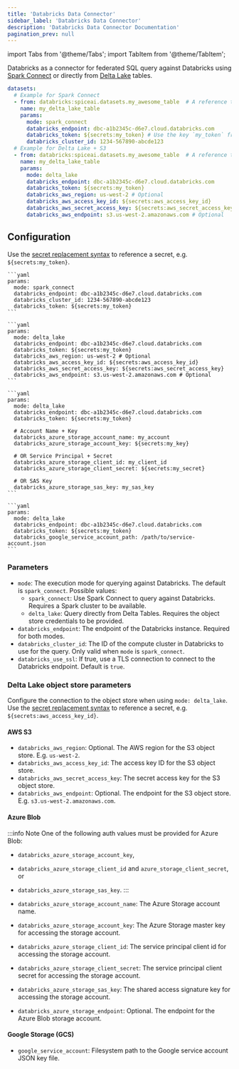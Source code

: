 ```yaml
---
title: 'Databricks Data Connector'
sidebar_label: 'Databricks Data Connector'
description: 'Databricks Data Connector Documentation'
pagination_prev: null
---
```


import Tabs from '@theme/Tabs';
import TabItem from '@theme/TabItem';

Databricks as a connector for federated SQL query against Databricks using [Spark Connect](https://www.databricks.com/blog/2022/07/07/introducing-spark-connect-the-power-of-apache-spark-everywhere.html) or directly from [Delta Lake](https://delta.io/) tables.


```yaml
datasets:
  # Example for Spark Connect
  - from: databricks:spiceai.datasets.my_awesome_table  # A reference to a table in the Databricks unity catalog
    name: my_delta_lake_table
    params:
      mode: spark_connect
      databricks_endpoint: dbc-a1b2345c-d6e7.cloud.databricks.com
      databricks_token: ${secrets:my_token} # Use the key `my_token` from any secret store
      databricks_cluster_id: 1234-567890-abcde123
  # Example for Delta Lake + S3
  - from: databricks:spiceai.datasets.my_awesome_table  # A reference to a table in the Databricks unity catalog
    name: my_delta_lake_table
    params:
      mode: delta_lake
      databricks_endpoint: dbc-a1b2345c-d6e7.cloud.databricks.com
      databricks_token: ${secrets:my_token}
      databricks_aws_region: us-west-2 # Optional
      databricks_aws_access_key_id: ${secrets:aws_access_key_id}
      databricks_aws_secret_access_key: ${secrets:aws_secret_access_key}
      databricks_aws_endpoint: s3.us-west-2.amazonaws.com # Optional
```


## Configuration

Use the [secret replacement syntax](../secret-stores/index.md) to reference a secret, e.g. `${secrets:my_token}`.

<Tabs>
  <TabItem value="spark_connect" label="Spark Connect" default>

    ```yaml
    params:
      mode: spark_connect
      databricks_endpoint: dbc-a1b2345c-d6e7.cloud.databricks.com
      databricks_cluster_id: 1234-567890-abcde123
      databricks_token: ${secrets:my_token}
    ```

  </TabItem>
  <TabItem value="delta_lake_s3" label="Delta Lake + S3">

    ```yaml
    params:
      mode: delta_lake
      databricks_endpoint: dbc-a1b2345c-d6e7.cloud.databricks.com
      databricks_token: ${secrets:my_token}
      databricks_aws_region: us-west-2 # Optional
      databricks_aws_access_key_id: ${secrets:aws_access_key_id}
      databricks_aws_secret_access_key: ${secrets:aws_secret_access_key}
      databricks_aws_endpoint: s3.us-west-2.amazonaws.com # Optional
    ```

  </TabItem>
  <TabItem value="delta_lake_azure" label="Delta Lake + Azure Blob">

    ```yaml
    params:
      mode: delta_lake
      databricks_endpoint: dbc-a1b2345c-d6e7.cloud.databricks.com
      databricks_token: ${secrets:my_token}

      # Account Name + Key
      databricks_azure_storage_account_name: my_account
      databricks_azure_storage_account_key: ${secrets:my_key}

      # OR Service Principal + Secret
      databricks_azure_storage_client_id: my_client_id
      databricks_azure_storage_client_secret: ${secrets:my_secret}

      # OR SAS Key
      databricks_azure_storage_sas_key: my_sas_key
    ```

  </TabItem>
  <TabItem value="delta_lake_gcp" label="Delta Lake + Google Storage">

    ```yaml
    params:
      mode: delta_lake
      databricks_endpoint: dbc-a1b2345c-d6e7.cloud.databricks.com
      databricks_token: ${secrets:my_token}
      databricks_google_service_account_path: /path/to/service-account.json
    ```

  </TabItem>
</Tabs>

### Parameters

- `mode`: The execution mode for querying against Databricks. The default is `spark_connect`. Possible values:
  - `spark_connect`: Use Spark Connect to query against Databricks. Requires a Spark cluster to be available.
  - `delta_lake`: Query directly from Delta Tables. Requires the object store credentials to be provided.
- `databricks_endpoint`: The endpoint of the Databricks instance. Required for both modes.
- `databricks_cluster_id`: The ID of the compute cluster in Databricks to use for the query. Only valid when `mode` is `spark_connect`.
- `databricks_use_ssl`: If true, use a TLS connection to connect to the Databricks endpoint. Default is `true`.

### Delta Lake object store parameters

Configure the connection to the object store when using `mode: delta_lake`. Use the [secret replacement syntax](../secret-stores/index.md) to reference a secret, e.g. `${secrets:aws_access_key_id}`.

#### AWS S3

- `databricks_aws_region`: Optional. The AWS region for the S3 object store. E.g. `us-west-2`.
- `databricks_aws_access_key_id`: The access key ID for the S3 object store. 
- `databricks_aws_secret_access_key`: The secret access key for the S3 object store.
- `databricks_aws_endpoint`: Optional. The endpoint for the S3 object store. E.g. `s3.us-west-2.amazonaws.com`.

#### Azure Blob

:::info Note
One of the following auth values must be provided for Azure Blob:

- `databricks_azure_storage_account_key`, 
- `databricks_azure_storage_client_id` and `azure_storage_client_secret`, or 
- `databricks_azure_storage_sas_key`.
:::

- `databricks_azure_storage_account_name`: The Azure Storage account name.
- `databricks_azure_storage_account_key`: The Azure Storage master key for accessing the storage account.
- `databricks_azure_storage_client_id`: The service principal client id for accessing the storage account.
- `databricks_azure_storage_client_secret`: The service principal client secret for accessing the storage account.
- `databricks_azure_storage_sas_key`: The shared access signature key for accessing the storage account.
- `databricks_azure_storage_endpoint`: Optional. The endpoint for the Azure Blob storage account.

#### Google Storage (GCS)

- `google_service_account`: Filesystem path to the Google service account JSON key file.
